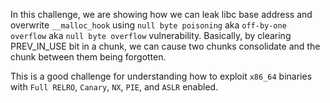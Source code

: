 In this challenge, we are showing how we can leak libc base address and overwrite `__malloc_hook` using `null byte poisoning` aka `off-by-one overflow` aka `null byte overflow` vulnerability. Basically, by clearing PREV_IN_USE bit in a chunk, we can cause two chunks consolidate and the chunk between them being forgotten.

This is a good challenge for understanding how to exploit `x86_64` binaries with `Full RELRO`, `Canary`, `NX`, `PIE`, and `ASLR` enabled.
